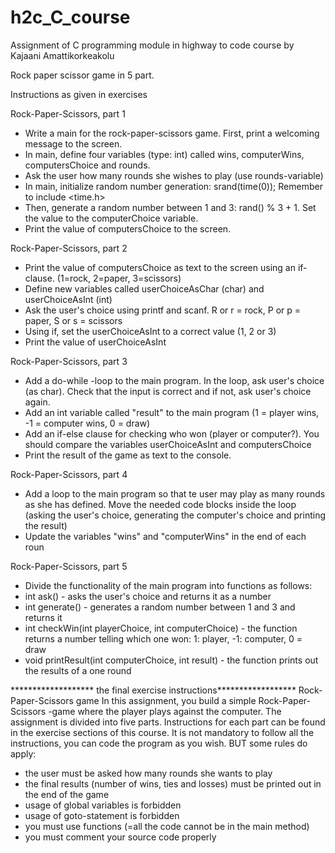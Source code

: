 # h2c_C_course

Assignment of C programming module in highway to code course by Kajaani Amattikorkeakolu

Rock paper scissor game in 5 part.

Instructions as given in exercises

Rock-Paper-Scissors, part 1

- Write a main for the rock-paper-scissors game. First, print a welcoming message to the screen.
- In main, define four variables (type: int) called wins, computerWins, computersChoice and rounds.
- Ask the user how many rounds she wishes to play (use rounds-variable)
- In main, initialize random number generation: srand(time(0)); Remember to include <time.h>
- Then, generate a random number between 1 and 3: rand() % 3 + 1. Set the value to the computerChoice variable.
- Print the value of computersChoice to the screen.

Rock-Paper-Scissors, part 2

- Print the value of computersChoice as text to the screen using an if-clause. (1=rock, 2=paper, 3=scissors)
- Define new variables called userChoiceAsChar (char) and userChoiceAsInt (int)
- Ask the user's choice using printf and scanf. R or r = rock, P or p = paper, S or s = scissors
- Using if, set the userChoiceAsInt to a correct value (1, 2 or 3)
- Print the value of userChoiceAsInt

Rock-Paper-Scissors, part 3

- Add a do-while -loop to the main program. In the loop, ask user's choice (as char). Check that the input is correct and if not, ask user's choice again.
- Add an int variable called "result" to the main program (1 = player wins, -1 = computer wins, 0 = draw)
- Add an if-else clause for checking who won (player or computer?). You should compare the variables userChoiceAsInt and computersChoice
- Print the result of the game as text to the console.

Rock-Paper-Scissors, part 4

- Add a loop to the main program so that te user may play as many rounds as she has defined. Move the needed code blocks inside the loop (asking the user's choice, generating the computer's choice and printing the result)
- Update the variables "wins" and "computerWins" in the end of each roun

Rock-Paper-Scissors, part 5
- Divide the functionality of the main program into functions as follows:
- int ask() - asks the user's choice and returns it as a number
- int generate() - generates a random number between 1 and 3 and returns it
- int checkWin(int playerChoice, int computerChoice) - the function returns a number telling which one won: 1: player, -1: computer, 0 = draw
- void printResult(int computerChoice, int result) - the function prints out the results of a one round

******************* the final exercise instructions******************
Rock-Paper-Scissors game
In this assignment, you build a simple Rock-Paper-Scissors -game where the player plays against the computer. The assignment is divided into five parts. Instructions for each part can be found in the exercise sections of this course. It is not mandatory to follow all the instructions, you can code the program as you wish. BUT some rules do apply:

- the user must be asked how many rounds she wants to play
- the final results (number of wins, ties and losses) must be printed out in the end of the game
- usage of global variables is forbidden
- usage of goto-statement is forbidden
- you must use functions (=all the code cannot be in the main method)
- you must comment your source code properly